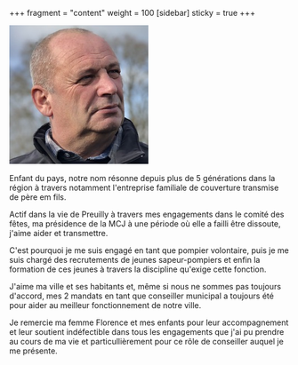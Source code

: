 +++
fragment = "content"
weight = 100
[sidebar]
  sticky = true
+++

<img src="photo.jpg" alt="" class="img-fluid rounded-circle border text-white">

Enfant du pays, notre nom résonne depuis plus de 5 générations dans la région à travers notamment l'entreprise 
familiale de couverture transmise de père em fils.

Actif dans la vie de Preuilly à travers mes engagements dans le comité des fêtes, ma présidence de la MCJ à une période
où elle a failli être dissoute, j'aime aider et transmettre. 

C'est pourquoi je me suis engagé en tant que pompier volontaire, puis je me suis chargé des recrutements de jeunes 
sapeur-pompiers et enfin la formation de ces jeunes à travers la discipline qu'exige cette fonction.

J'aime ma ville et ses habitants et, même si nous ne sommes pas toujours d'accord, mes 2 mandats en tant que conseiller
municipal a toujours été pour aider au meilleur fonctionnement de notre ville.

Je remercie ma femme Florence et mes enfants pour leur accompagnement et leur soutient indéfectible dans tous les 
engagements que j'ai pu prendre au cours de ma vie et particullièrement pour ce rôle de conseiller auquel je me présente.  
